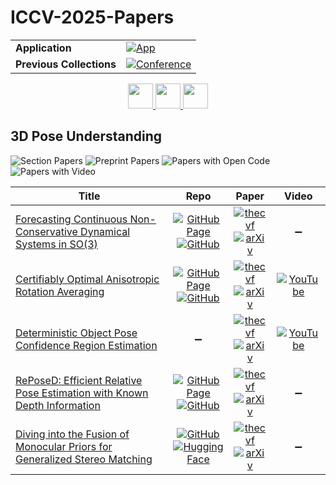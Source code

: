 # ICCV-2025-Papers

<table>
    <tr>
        <td><strong>Application</strong></td>
        <td>
            <a href="https://huggingface.co/spaces/DmitryRyumin/NewEraAI-Papers" style="float:left;">
                <img src="https://img.shields.io/badge/🤗-NewEraAI--Papers-FFD21F.svg" alt="App" />
            </a>
        </td>
    </tr>
    <tr>
        <td><strong>Previous Collections</strong></td>
        <td>
            <a href="https://github.com/DmitryRyumin/ICCV-2023-25-Papers/blob/main/README_2023.md">
                <img src="http://img.shields.io/badge/ICCV-2023-0073AE.svg" alt="Conference">
            </a>
        </td>
    </tr>
</table>

<div align="center">
    <a href="https://github.com/DmitryRyumin/ICCV-2023-25-Papers/blob/main/sections/2025/main/human-modeling.md">
        <img src="https://cdn.jsdelivr.net/gh/DmitryRyumin/NewEraAI-Papers@main/images/left.svg" width="40" alt="" />
    </a>
    <a href="https://github.com/DmitryRyumin/ICCV-2023-25-Papers/">
        <img src="https://cdn.jsdelivr.net/gh/DmitryRyumin/NewEraAI-Papers@main/images/home.svg" width="40" alt="" />
    </a>
    <a href="https://github.com/DmitryRyumin/ICCV-2023-25-Papers/blob/main/sections/2025/main/vision-and-graphics.md">
        <img src="https://cdn.jsdelivr.net/gh/DmitryRyumin/NewEraAI-Papers@main/images/right.svg" width="40" alt="" />
    </a>
</div>

## 3D Pose Understanding

![Section Papers](https://img.shields.io/badge/Section%20Papers-5-42BA16) ![Preprint Papers](https://img.shields.io/badge/Preprint%20Papers-0-b31b1b) ![Papers with Open Code](https://img.shields.io/badge/Papers%20with%20Open%20Code-0-1D7FBF) ![Papers with Video](https://img.shields.io/badge/Papers%20with%20Video-0-FF0000)

| **Title** | **Repo** | **Paper** | **Video** |
|-----------|:--------:|:---------:|:---------:|
| [Forecasting Continuous Non-Conservative Dynamical Systems in SO(3)](https://iccv.thecvf.com/virtual/2025/poster/1175) | [![GitHub Page](https://img.shields.io/badge/GitHub-Page-159957.svg)](https://bastianlb.github.io/forecasting-rotational-dynamics/) <br /> [![GitHub](https://img.shields.io/github/stars/bastianlb/forecasting-rotational-dynamics?style=flat)](https://github.com/bastianlb/forecasting-rotational-dynamics) | [![thecvf](https://img.shields.io/badge/pdf-thecvf-7395C5.svg)](https://openaccess.thecvf.com/content/ICCV2025/papers/Bastian_Forecasting_Continuous_Non-Conservative_Dynamical_Systems_in_SO3_ICCV_2025_paper.pdf) <br /> [![arXiv](https://img.shields.io/badge/arXiv-2508.07775-b31b1b.svg)](http://arxiv.org/abs/2508.07775) | :heavy_minus_sign: |
| [Certifiably Optimal Anisotropic Rotation Averaging](https://iccv.thecvf.com/virtual/2025/poster/136) | [![GitHub Page](https://img.shields.io/badge/GitHub-Page-159957.svg)](https://ylochman.github.io/anisotropic-ra) <br /> [![GitHub](https://img.shields.io/github/stars/ylochman/anisotropic-ra?style=flat)](https://github.com/ylochman/anisotropic-ra) | [![thecvf](https://img.shields.io/badge/pdf-thecvf-7395C5.svg)](https://openaccess.thecvf.com/content/ICCV2025/papers/Olsson_Certifiably_Optimal_Anisotropic_Rotation_Averaging_ICCV_2025_paper.pdf) <br /> [![arXiv](https://img.shields.io/badge/arXiv-2503.07353-b31b1b.svg)](http://arxiv.org/abs/2503.07353) | [![YouTube](https://img.shields.io/badge/YouTube-%23FF0000.svg?style=for-the-badge&logo=YouTube&logoColor=white)](https://www.youtube.com/watch?v=AG6Pspz13ng) |
| [Deterministic Object Pose Confidence Region Estimation](https://iccv.thecvf.com/virtual/2025/poster/2258) | :heavy_minus_sign: | [![thecvf](https://img.shields.io/badge/pdf-thecvf-7395C5.svg)](https://openaccess.thecvf.com/content/ICCV2025/papers/Wang_Deterministic_Object_Pose_Confidence_Region_Estimation_ICCV_2025_paper.pdf) <br /> [![arXiv](https://img.shields.io/badge/arXiv-2506.22720-b31b1b.svg)](http://arxiv.org/abs/2506.22720) | [![YouTube](https://img.shields.io/badge/YouTube-%23FF0000.svg?style=for-the-badge&logo=YouTube&logoColor=white)](https://www.youtube.com/watch?v=qNSHrHeebOI) |
| [RePoseD: Efficient Relative Pose Estimation with Known Depth Information](https://iccv.thecvf.com/virtual/2025/poster/2197) | [![GitHub Page](https://img.shields.io/badge/GitHub-Page-159957.svg)](https://kocurvik.github.io/reposed/) <br /> [![GitHub](https://img.shields.io/github/stars/kocurvik/mdrp?style=flat)](https://github.com/kocurvik/mdrp) | [![thecvf](https://img.shields.io/badge/pdf-thecvf-7395C5.svg)](https://openaccess.thecvf.com/content/ICCV2025/papers/Ding_RePoseD_Efficient_Relative_Pose_Estimation_With_Known_Depth_Information_ICCV_2025_paper.pdf) <br /> [![arXiv](https://img.shields.io/badge/arXiv-2501.07742-b31b1b.svg)](http://arxiv.org/abs/2501.07742) | :heavy_minus_sign: |
| [Diving into the Fusion of Monocular Priors for Generalized Stereo Matching](https://iccv.thecvf.com/virtual/2025/poster/192) | [![GitHub](https://img.shields.io/github/stars/YaoChengTang/Diving-into-the-Fusion-of-Monocular-Priors-for-Generalized-Stereo-Matching?style=flat)](https://github.com/YaoChengTang/Diving-into-the-Fusion-of-Monocular-Priors-for-Generalized-Stereo-Matching) <br /> [![Hugging Face](https://img.shields.io/badge/🤗-demo-FFD21F.svg)](https://huggingface.co/spaces/AdamYao/Diving-into-the-Fusion-of-Monocular-Priors-for-Generalized-Stereo-Matching) | [![thecvf](https://img.shields.io/badge/pdf-thecvf-7395C5.svg)](https://openaccess.thecvf.com/content/ICCV2025/papers/Yao_Diving_into_the_Fusion_of_Monocular_Priors_for_Generalized_Stereo_ICCV_2025_paper.pdf) <br /> [![arXiv](https://img.shields.io/badge/arXiv-2505.14414-b31b1b.svg)](http://arxiv.org/abs/2505.14414) | :heavy_minus_sign: |
